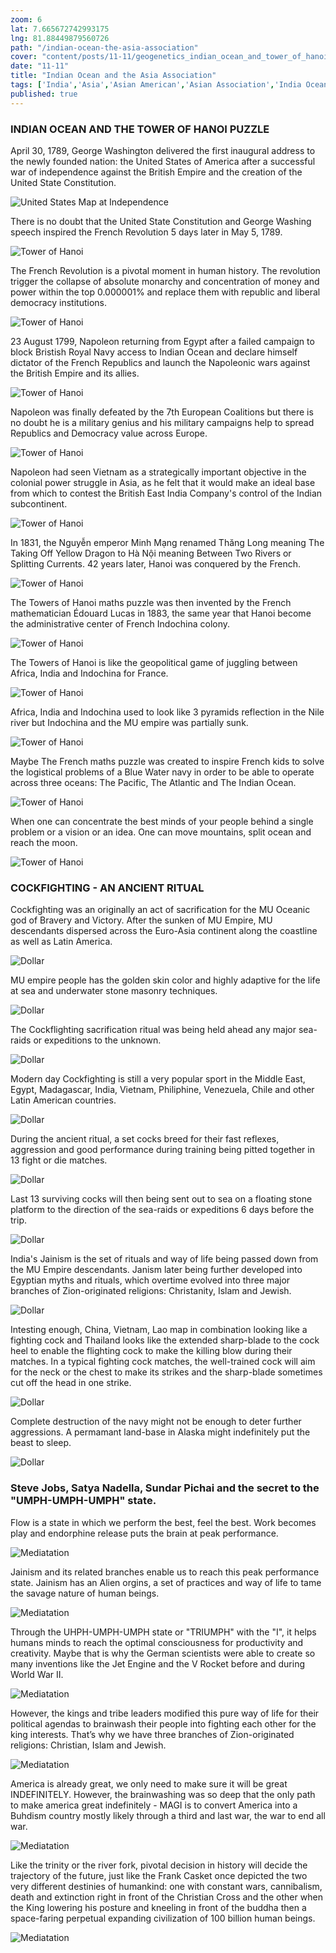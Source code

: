 ```yaml
--- 
zoom: 6  
lat: 7.665672742993175
lng: 81.88449879560726
path: "/indian-ocean-the-asia-association"
cover: "content/posts/11-11/geogenetics_indian_ocean_and_tower_of_hanoi_puzzle.png"
date: "11-11"
title: "Indian Ocean and the Asia Association"
tags: ['India','Asia','Asian American','Asian Association','India Ocean','Spykman World','GeoGenetics']  
published: true
---
```

### INDIAN OCEAN AND THE TOWER OF HANOI PUZZLE

April 30, 1789, George Washington delivered the first inaugural address to the newly founded nation: the United States of America after a successful war of independence against the British Empire and the creation of the United State Constitution. 

![United States Map at Independence](https://storage.googleapis.com/spykman-world/american_independence_territorial.png)

There is no doubt that the United State Constitution and George Washing speech inspired the French Revolution 5 days later in May 5, 1789.

![Tower of Hanoi](https://storage.googleapis.com/spykman-world/geogenetics_indian_ocean_and_tower_of_hanoi_puzzle.png)

The French Revolution is a pivotal moment in human history. The revolution trigger the collapse of absolute monarchy and concentration of money and power within the top 0.000001% and replace them with republic and liberal democracy institutions. 

![Tower of Hanoi](https://storage.googleapis.com/spykman-world/geogenetics_indian_ocean_and_tower_of_hanoi_puzzle.png)

23 August 1799, Napoleon returning from Egypt after a failed campaign to block Bristish Royal Navy access to Indian Ocean and declare himself dictator of the French Republics and launch the Napoleonic wars against the British Empire and its allies. 

![Tower of Hanoi](https://storage.googleapis.com/spykman-world/geogenetics_indian_ocean_and_tower_of_hanoi_puzzle.png)

Napoleon was finally defeated by the 7th European Coalitions but there is no doubt he is a military genius and his military campaigns help to spread Republics and Democracy value across Europe.

![Tower of Hanoi](https://storage.googleapis.com/spykman-world/geogenetics_indian_ocean_and_tower_of_hanoi_puzzle.png)

Napoleon had seen Vietnam as a strategically important objective in the colonial power struggle in Asia, as he felt that it would make an ideal base from which to contest the British East India Company's control of the Indian subcontinent. 

![Tower of Hanoi](https://storage.googleapis.com/spykman-world/geogenetics_indian_ocean_and_tower_of_hanoi_puzzle.png)

In 1831, the Nguyễn emperor Minh Mạng renamed Thăng Long meaning The Taking Off Yellow Dragon to Hà Nội meaning Between Two Rivers or Splitting Currents. 42 years later, Hanoi was conquered by the French.

![Tower of Hanoi](https://storage.googleapis.com/spykman-world/geogenetics_indian_ocean_and_tower_of_hanoi_puzzle.png)

The Towers of Hanoi maths puzzle was then invented by the French mathematician Édouard Lucas in 1883, the same year that Hanoi become the administrative center of French Indochina colony. 

![Tower of Hanoi](https://storage.googleapis.com/spykman-world/geogenetics_indian_ocean_and_tower_of_hanoi_puzzle.png)

The Towers of Hanoi is like the geopolitical game of juggling between Africa, India and Indochina for France.  

![Tower of Hanoi](https://storage.googleapis.com/spykman-world/geogenetics_indian_ocean_and_tower_of_hanoi_puzzle.png)

Africa, India and Indochina used to look like 3 pyramids reflection in the Nile river but Indochina and the MU empire was partially sunk. 

![Tower of Hanoi](https://storage.googleapis.com/spykman-world/geogenetics_indian_ocean_and_tower_of_hanoi_puzzle.png)

Maybe The French maths puzzle was created to inspire French kids to solve the logistical problems of a Blue Water navy in order to be able to operate across three oceans: The Pacific, The Atlantic and The Indian Ocean.

![Tower of Hanoi](https://storage.googleapis.com/spykman-world/geogenetics_indian_ocean_and_tower_of_hanoi_puzzle.png)

When one can concentrate the best minds of your people behind a single problem or a vision or an idea. One can move mountains, split ocean and reach the moon.

![Tower of Hanoi](https://storage.googleapis.com/spykman-world/geogenetics_indian_ocean_and_tower_of_hanoi_puzzle.png)

### COCKFIGHTING - AN ANCIENT RITUAL

Cockfighting was an originally an act of sacrification for the MU Oceanic god of Bravery and Victory. After the sunken of MU Empire, MU descendants dispersed across the Euro-Asia continent along the coastline as well as Latin America. 

![Dollar](https://storage.googleapis.com/spykman-world/563px-US_one_dollar_bill%2C_reverse%2C_series_2009.jpg)

MU empire people has the golden skin color and highly adaptive for the life at sea and underwater stone masonry techniques.

![Dollar](https://storage.googleapis.com/spykman-world/563px-US_one_dollar_bill%2C_reverse%2C_series_2009.jpg)

The Cockflighting sacrification ritual was being held ahead any major sea-raids or expeditions to the unknown.

![Dollar](https://storage.googleapis.com/spykman-world/563px-US_one_dollar_bill%2C_reverse%2C_series_2009.jpg)

Modern day Cockfighting is still a very popular sport in the Middle East, Egypt, Madagascar, India, Vietnam, Philiphine, Venezuela, Chile and other Latin American countries.

![Dollar](https://storage.googleapis.com/spykman-world/563px-US_one_dollar_bill%2C_reverse%2C_series_2009.jpg)

During the ancient ritual, a set cocks breed for their fast reflexes, aggression and good performance during training being pitted together in 13 fight or die matches. 

![Dollar](https://storage.googleapis.com/spykman-world/563px-US_one_dollar_bill%2C_reverse%2C_series_2009.jpg)

Last 13 surviving cocks will then being sent out to sea on a floating stone platform to the direction of the sea-raids or expeditions 6 days before the trip.

![Dollar](https://storage.googleapis.com/spykman-world/563px-US_one_dollar_bill%2C_reverse%2C_series_2009.jpg)

India's Jainism is the set of rituals and way of life being passed down from the MU Empire descendants. Janism later being further developed into Egyptian myths and rituals, which overtime evolved into three major branches of Zion-originated religions: Christanity, Islam and Jewish.

![Dollar](https://storage.googleapis.com/spykman-world/563px-US_one_dollar_bill%2C_reverse%2C_series_2009.jpg)

Intesting enough, China, Vietnam, Lao map in combination looking like a fighting cock and Thailand looks like the extended sharp-blade to the cock heel to enable the flighting cock to make the killing blow during their matches. In a typical fighting cock matches, the well-trained cock will aim for the neck or the chest to make its strikes and the sharp-blade sometimes cut off the head in one strike.

![Dollar](https://storage.googleapis.com/spykman-world/563px-US_one_dollar_bill%2C_reverse%2C_series_2009.jpg)

Complete destruction of the navy might not be enough to deter further aggressions. A permamant land-base in Alaska might indefinitely put the beast to sleep.

![Dollar](https://storage.googleapis.com/spykman-world/563px-US_one_dollar_bill%2C_reverse%2C_series_2009.jpg)

### Steve Jobs, Satya Nadella, Sundar Pichai and the secret to the "UMPH-UMPH-UMPH" state.

Flow is a state in which we perform the best, feel the best. Work becomes play and endorphine release puts the brain at peak performance. 

![Mediatation](https://storage.googleapis.com/spykman-world/spykman-world-group-meditation.png)

Jainism and its related branches enable us to reach this peak performance state. Jainism has an Alien orgins, a set of practices and way of life to tame the savage nature of human beings. 

![Mediatation](https://storage.googleapis.com/spykman-world/spykman-world-group-meditation.png)

Through the UHPH-UMPH-UMPH state or "TRIUMPH" with the "I", it helps humans minds to reach the optimal consciousness for productivity and creativity. Maybe that is why the German scientists were able to create so many inventions like the Jet Engine and the V Rocket before and during World War II.

![Mediatation](https://storage.googleapis.com/spykman-world/spykman-world-group-meditation.png)

However, the kings and tribe leaders modified this pure way of life for their political agendas to brainwash their people into fighting each other for the king interests. That’s why we have three branches of Zion-originated religions: Christian, Islam and Jewish.

![Mediatation](https://storage.googleapis.com/spykman-world/spykman-world-group-meditation.png)

America is already great, we only need to make sure it will be great INDEFINITELY. However, the brainwashing was so deep that the only path to make america great indefinitely - MAGI is to convert America into a Buhdism country mostly likely through a third and last war, the war to end all war.

![Mediatation](https://storage.googleapis.com/spykman-world/spykman-world-group-meditation.png)

Like the trinity or the river fork, pivotal decision in history will decide the trajectory of the future, just like the Frank Casket once depicted the two very different destinies of humankind: one with constant wars, cannibalism, death and extinction right in front of the Christian Cross and the other when the King lowering his posture and kneeling in front of the buddha then a space-faring perpetual expanding civilization of 100 billion human beings. 

![Mediatation](https://storage.googleapis.com/spykman-world/spykman-world-group-meditation.png)
